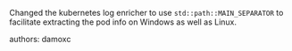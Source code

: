 Changed the kubernetes log enricher to use `std::path::MAIN_SEPARATOR` to facilitate extracting the pod info on Windows as well as Linux.

authors: damoxc
